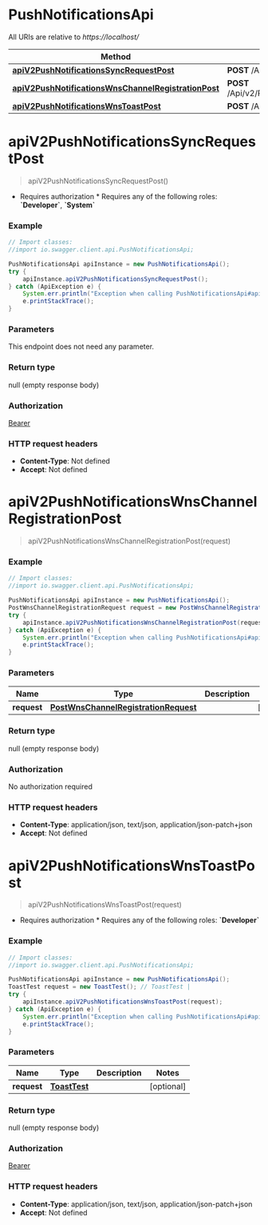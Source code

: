 # PushNotificationsApi

All URIs are relative to *https://localhost/*

Method | HTTP request | Description
------------- | ------------- | -------------
[**apiV2PushNotificationsSyncRequestPost**](PushNotificationsApi.md#apiV2PushNotificationsSyncRequestPost) | **POST** /Api/v2/PushNotifications/SyncRequest | 
[**apiV2PushNotificationsWnsChannelRegistrationPost**](PushNotificationsApi.md#apiV2PushNotificationsWnsChannelRegistrationPost) | **POST** /Api/v2/PushNotifications/WnsChannelRegistration | 
[**apiV2PushNotificationsWnsToastPost**](PushNotificationsApi.md#apiV2PushNotificationsWnsToastPost) | **POST** /Api/v2/PushNotifications/WnsToast | 


<a name="apiV2PushNotificationsSyncRequestPost"></a>
# **apiV2PushNotificationsSyncRequestPost**
> apiV2PushNotificationsSyncRequestPost()



  * Requires authorization     * Requires any of the following roles: **&#x60;Developer&#x60;**, **&#x60;System&#x60;**

### Example
```java
// Import classes:
//import io.swagger.client.api.PushNotificationsApi;

PushNotificationsApi apiInstance = new PushNotificationsApi();
try {
    apiInstance.apiV2PushNotificationsSyncRequestPost();
} catch (ApiException e) {
    System.err.println("Exception when calling PushNotificationsApi#apiV2PushNotificationsSyncRequestPost");
    e.printStackTrace();
}
```

### Parameters
This endpoint does not need any parameter.

### Return type

null (empty response body)

### Authorization

[Bearer](../README.md#Bearer)

### HTTP request headers

 - **Content-Type**: Not defined
 - **Accept**: Not defined

<a name="apiV2PushNotificationsWnsChannelRegistrationPost"></a>
# **apiV2PushNotificationsWnsChannelRegistrationPost**
> apiV2PushNotificationsWnsChannelRegistrationPost(request)



### Example
```java
// Import classes:
//import io.swagger.client.api.PushNotificationsApi;

PushNotificationsApi apiInstance = new PushNotificationsApi();
PostWnsChannelRegistrationRequest request = new PostWnsChannelRegistrationRequest(); // PostWnsChannelRegistrationRequest | 
try {
    apiInstance.apiV2PushNotificationsWnsChannelRegistrationPost(request);
} catch (ApiException e) {
    System.err.println("Exception when calling PushNotificationsApi#apiV2PushNotificationsWnsChannelRegistrationPost");
    e.printStackTrace();
}
```

### Parameters

Name | Type | Description  | Notes
------------- | ------------- | ------------- | -------------
 **request** | [**PostWnsChannelRegistrationRequest**](PostWnsChannelRegistrationRequest.md)|  | [optional]

### Return type

null (empty response body)

### Authorization

No authorization required

### HTTP request headers

 - **Content-Type**: application/json, text/json, application/json-patch+json
 - **Accept**: Not defined

<a name="apiV2PushNotificationsWnsToastPost"></a>
# **apiV2PushNotificationsWnsToastPost**
> apiV2PushNotificationsWnsToastPost(request)



  * Requires authorization     * Requires any of the following roles: **&#x60;Developer&#x60;**

### Example
```java
// Import classes:
//import io.swagger.client.api.PushNotificationsApi;

PushNotificationsApi apiInstance = new PushNotificationsApi();
ToastTest request = new ToastTest(); // ToastTest | 
try {
    apiInstance.apiV2PushNotificationsWnsToastPost(request);
} catch (ApiException e) {
    System.err.println("Exception when calling PushNotificationsApi#apiV2PushNotificationsWnsToastPost");
    e.printStackTrace();
}
```

### Parameters

Name | Type | Description  | Notes
------------- | ------------- | ------------- | -------------
 **request** | [**ToastTest**](ToastTest.md)|  | [optional]

### Return type

null (empty response body)

### Authorization

[Bearer](../README.md#Bearer)

### HTTP request headers

 - **Content-Type**: application/json, text/json, application/json-patch+json
 - **Accept**: Not defined

